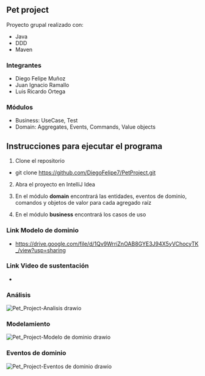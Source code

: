## Pet project 

Proyecto grupal realizado con:

* Java
* DDD
* Maven

### Integrantes
+ Diego Felipe Muñoz
+ Juan Ignacio Ramallo
+ Luis Ricardo Ortega


### Módulos
* Business: UseCase, Test
* Domain: Aggregates, Events, Commands, Value objects

## Instrucciones para ejecutar el programa
1. Clone el repositorio
+ git clone https://github.com/DiegoFelipe7/PetProject.git

2. Abra el proyecto en IntelliJ Idea


3. En el módulo **domain** encontrará las entidades, eventos de dominio, comandos y objetos de valor para cada agregado raíz

4. En el módulo **business** encontrará los casos de uso
### Link Modelo de dominio
+ https://drive.google.com/file/d/1Qv9WrriZnOAB8GYE3J94X5yVChocyTK_/view?usp=sharing

### Link Video de sustentación
+

### Análisis
![Pet_Project-Analisis drawio](https://user-images.githubusercontent.com/83563182/176559506-ac8ae2aa-d7a9-47f5-bc16-aa54f40f7d92.png)

### Modelamiento
![Pet_Project-Modelo de dominio drawio](https://user-images.githubusercontent.com/83563182/176559532-c638ead9-dc8f-428e-b536-c70752fa8fe4.png)


### Eventos de dominio
![Pet_Project-Eventos de dominio drawio](https://user-images.githubusercontent.com/83563182/176559541-a445c3c4-b0e3-4f8a-b3c1-d460ce917c15.png)
